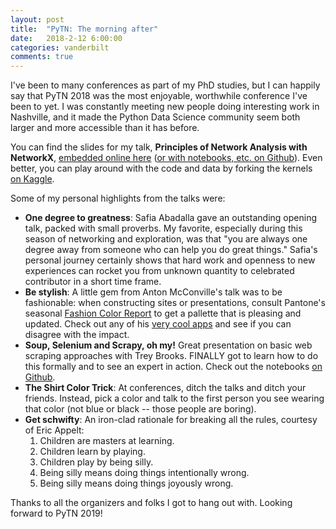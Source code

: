 ```yaml
---
layout: post
title:  "PyTN: The morning after"
date:   2018-2-12 6:00:00
categories: vanderbilt 
comments: true
---
```


I've been to many conferences as part of my PhD studies, but I can happily say that PyTN 2018 was the most enjoyable, worthwhile conference I've been to yet. I was constantly meeting new people doing interesting work in Nashville, and it made the Python Data Science community seem both larger and more accessible than it has before. 

You can find the slides for my talk, **Principles of Network Analysis with NetworkX**, [embedded online here](https://vanderbilt365-my.sharepoint.com/:p:/g/personal/bailesk1_vanderbilt_edu/EefqHnnhzAZPmtyGXUARtXQBSIURVE53eH41nvbzvpbvrQ?e=89mHsJ) ([or with notebooks, etc. on Github](https://github.com/stkbailey/nashnetx)). Even better, you can play around with the code and data by forking the kernels [on Kaggle](https://www.kaggle.com/stkbailey/nashville-meetup). 

Some of my personal highlights from the talks were:

- **One degree to greatness**: Safia Abadalla gave an outstanding opening talk, packed with small proverbs. My favorite, especially during this season of networking and exploration, was that "you are always one degree away from someone who can help you do great things." Safia's personal journey certainly shows that hard work and openness to new experiences can rocket you from unknown quantity to celebrated contributor in a short time frame.
- **Be stylish**: A little gem from Anton McConville's talk was to be fashionable: when constructing sites or presentations, consult Pantone's seasonal [Fashion Color Report](https://www.pantone.com/fashion-color-trend-report-new-york-spring-2018) to get a pallette that is pleasing and updated. Check out any of his [very cool apps](http://ziggy.mybluemix.net/?cm_mc_uid=35044276203915184366502&cm_mc_sid_50200000=46629651518436650233) and see if you can disagree with the impact. 
- **Soup,  Selenium and Scrapy, oh my!** Great presentation on basic web scraping approaches with Trey Brooks. FINALLY got to learn how to do this formally and to see an expert in action. Check out the notebooks [on Github](https://github.com/treybrooks/ScrapingHospitals).
- **The Shirt Color Trick**: At conferences, ditch the talks and ditch your friends. Instead, pick a color and talk to the first person you see wearing that color (not blue or black -- those people are boring). 
- **Get schwifty**: An iron-clad rationale for breaking all the rules, courtesy of Eric Appelt:
	1. Children are masters at learning.
	2. Children learn by playing.
	3. Children play by being silly.
	4. Being silly means doing things intentionally wrong. 
	5. Being silly means doing things joyously wrong. 

Thanks to all the organizers and folks I got to hang out with. Looking forward to PyTN 2019!